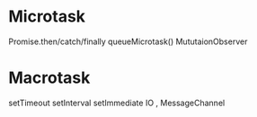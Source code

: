 # Microtask

Promise.then/catch/finally
queueMicrotask()
MututaionObserver

# Macrotask

setTimeout
setInterval
setImmediate
IO , MessageChannel
